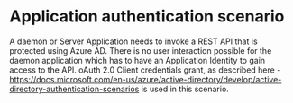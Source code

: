 # Application authentication scenario 

A daemon or Server Application needs to invoke a REST API that is protected using Azure AD. There is no user interaction possible for the daemon application which has to have an Application Identity to gain access to the API. oAuth 2.0 Client credentials grant, as described here - https://docs.microsoft.com/en-us/azure/active-directory/develop/active-directory-authentication-scenarios is used in this scenario. 
